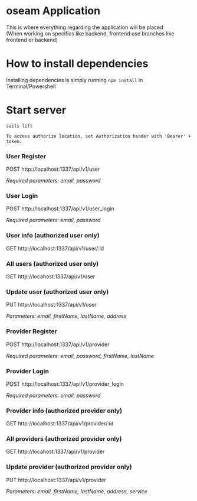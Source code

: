 # oseam Application
This is where everything regarding the application will be placed <br />
(When working on specifics like backend, frontend use branches like frontend or backend)

# How to install dependencies
Installing dependencies is simply running ```npm install``` in Terminal/Powershell

# Start server
```
sails lift
```
```
To access authorize location, set Authorization header with 'Bearer' + token.
```
### User Register
POST http://localhost:1337/api/v1/user

*Required parameters: email, password*

### User Login
POST http://localhost:1337/api/v1/user_login

*Required parameters: email, password*

### User info (authorized user only)
GET http://localhost:1337/api/v1/user/:id

### All users (authorized user only)
GET http://locahost:1337/api/v1/user

### Update user (authorized user only)
PUT http://localhost:1337/api/v1/user

*Parameters: email, firstName, lastName, address*

### Provider Register
POST http://localhost:1337/api/v1/provider

*Required parameters: email, password, firstName, lastName*

### Provider Login
POST http://localhost:1337/api/v1/provider_login

*Required parameters: email, password*

### Provider info (authorized provider only)
GET http://localhost:1337/api/v1/provider/:id

### All providers (authorized provider only)
GET http://locahost:1337/api/v1/provider

### Update provider (authorized provider only)
PUT http://localhost:1337/api/v1/provider

*Parameters: email, firstName, lastName, address, service*

